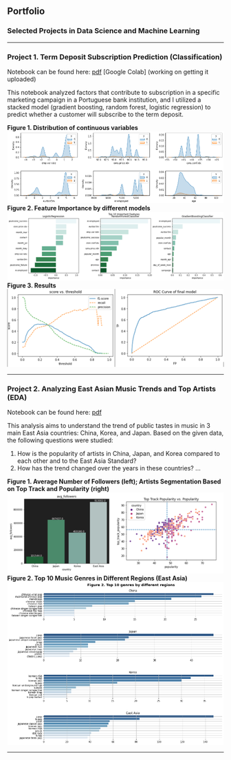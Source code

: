 ## Portfolio
### Selected Projects in Data Science and Machine Learning
---

### Project 1. Term Deposit Subscription Prediction (Classification)
Notebook can be found here: [pdf](/pdf/Bank_Marketing.pdf) [Google Colab] (working on getting it uploaded)

This notebook analyzed factors that contribute to subscription in a specific marketing campaign in a Portuguese bank institution, and I utilized a stacked model (gradient boosting, random forest, logistic regression) to predict whether a customer will subscribe to the term deposit. 

**Figure 1. Distribution of continuous variables**
<img src="images/p2i1.png?raw=true"/>
**Figure 2. Feature Importance by different models**
<img src="images/p2i2.png?raw=true"/>
**Figure 3. Results**
<img src="images/p2i3.png?raw=true"/>


---
### Project 2. Analyzing East Asian Music Trends and Top Artists (EDA)
Notebook can be found here: [pdf](/pdf/Spotify.pdf)

This analysis aims to understand the trend of public tastes in music in 3 main East Asia countries: China, Korea, and Japan. Based on the given data, the following questions were studied:

1. How is the popularity of artists in China, Japan, and Korea compared to each other and to the East Asia Standard?
2. How has the trend changed over the years in these countries?
...

**Figure 1. Average Number of Followers (left); Artists Segmentation Based on Top Track and Popularity (right)**
<img src="images/p1i2.png?raw=true"/>
**Figure 2. Top 10 Music Genres in Different Regions (East Asia)**
<img src="images/p1i1.png?raw=true"/>

---
